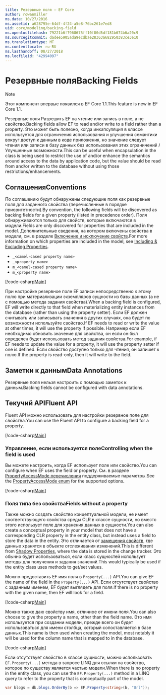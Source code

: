 ```yaml
---
title: Резервные поля — EF Core
author: rowanmiller
ms.date: 10/27/2016
ms.assetid: a628795e-64df-4f24-a5e8-76bc261e7ed8
uid: core/modeling/backing-field
ms.openlocfilehash: 79221b6f7968675ff10f80d5df181b674b6a20c9
ms.sourcegitcommit: dadee5905ada9ecdbae28363a682950383ce3e10
ms.translationtype: MT
ms.contentlocale: ru-RU
ms.lasthandoff: 08/27/2018
ms.locfileid: "42994097"
---
```

# <a name="backing-fields"></a><span data-ttu-id="cb10b-102">Резервные поля</span><span class="sxs-lookup"><span data-stu-id="cb10b-102">Backing Fields</span></span>

> [!NOTE]  
> <span data-ttu-id="cb10b-103">Этот компонент впервые появился в EF Core 1.1.</span><span class="sxs-lookup"><span data-stu-id="cb10b-103">This feature is new in EF Core 1.1.</span></span>

<span data-ttu-id="cb10b-104">Резервные поля Разрешить EF на чтение или запись в поле, а не свойство.</span><span class="sxs-lookup"><span data-stu-id="cb10b-104">Backing fields allow EF to read and/or write to a field rather than a property.</span></span> <span data-ttu-id="cb10b-105">Это может быть полезно, когда инкапсуляция в классе используется для ограничения использования и улучшения семантики вокруг доступ к данным в коде приложения, но значение следует чтения или записи в базу данных без использования этих ограничений / Улучшенные возможности.</span><span class="sxs-lookup"><span data-stu-id="cb10b-105">This can be useful when encapsulation in the class is being used to restrict the use of and/or enhance the semantics around access to the data by application code, but the value should be read from and/or written to the database without using those restrictions/enhancements.</span></span>

## <a name="conventions"></a><span data-ttu-id="cb10b-106">Соглашения</span><span class="sxs-lookup"><span data-stu-id="cb10b-106">Conventions</span></span>

<span data-ttu-id="cb10b-107">По соглашению будут обнаружены следующие поля как резервные поля для заданного свойства (перечисленные в порядке приоритетности).</span><span class="sxs-lookup"><span data-stu-id="cb10b-107">By convention, the following fields will be discovered as backing fields for a given property (listed in precedence order).</span></span> <span data-ttu-id="cb10b-108">Поля обнаруживаются только для свойств, которые включаются в модели.</span><span class="sxs-lookup"><span data-stu-id="cb10b-108">Fields are only discovered for properties that are included in the model.</span></span> <span data-ttu-id="cb10b-109">Дополнительные сведения, на котором включены свойства в модели, см. в разделе [Включение и исключение свойств](included-properties.md).</span><span class="sxs-lookup"><span data-stu-id="cb10b-109">For more information on which properties are included in the model, see [Including & Excluding Properties](included-properties.md).</span></span>

* `_<camel-cased property name>`
* `_<property name>`
* `m_<camel-cased property name>`
* `m_<property name>`

[!code-csharp[Main](../../../samples/core/Modeling/Conventions/Samples/BackingField.cs#Sample)]

<span data-ttu-id="cb10b-110">При настройке резервное поле EF записи непосредственно к этому полю при материализации экземпляров сущности из базы данных (а не с помощью метода задания свойства).</span><span class="sxs-lookup"><span data-stu-id="cb10b-110">When a backing field is configured, EF will write directly to that field when materializing entity instances from the database (rather than using the property setter).</span></span> <span data-ttu-id="cb10b-111">Если EF должен считывать или записывать значения в других случаях, она будет по возможности используйте свойство.</span><span class="sxs-lookup"><span data-stu-id="cb10b-111">If EF needs to read or write the value at other times, it will use the property if possible.</span></span> <span data-ttu-id="cb10b-112">Например если EF необходимо обновить значение для свойства, он если он был определен будет использовать метод задания свойства.</span><span class="sxs-lookup"><span data-stu-id="cb10b-112">For example, if EF needs to update the value for a property, it will use the property setter if one is defined.</span></span> <span data-ttu-id="cb10b-113">Если свойство доступно только для чтения, он запишет к полю.</span><span class="sxs-lookup"><span data-stu-id="cb10b-113">If the property is read-only, then it will write to the field.</span></span>

## <a name="data-annotations"></a><span data-ttu-id="cb10b-114">Заметки к данным</span><span class="sxs-lookup"><span data-stu-id="cb10b-114">Data Annotations</span></span>

<span data-ttu-id="cb10b-115">Резервные поля нельзя настроить с помощью заметок к данным.</span><span class="sxs-lookup"><span data-stu-id="cb10b-115">Backing fields cannot be configured with data annotations.</span></span>

## <a name="fluent-api"></a><span data-ttu-id="cb10b-116">Текучий API</span><span class="sxs-lookup"><span data-stu-id="cb10b-116">Fluent API</span></span>

<span data-ttu-id="cb10b-117">Fluent API можно использовать для настройки резервное поле для свойства.</span><span class="sxs-lookup"><span data-stu-id="cb10b-117">You can use the Fluent API to configure a backing field for a property.</span></span>

[!code-csharp[Main](../../../samples/core/Modeling/FluentAPI/Samples/BackingField.cs#Sample)]

### <a name="controlling-when-the-field-is-used"></a><span data-ttu-id="cb10b-118">Управление, если используется поле</span><span class="sxs-lookup"><span data-stu-id="cb10b-118">Controlling when the field is used</span></span>

<span data-ttu-id="cb10b-119">Вы можете настроить, когда EF использует поле или свойство.</span><span class="sxs-lookup"><span data-stu-id="cb10b-119">You can configure when EF uses the field or property.</span></span> <span data-ttu-id="cb10b-120">См. в разделе [PropertyAccessMode перечисления](https://docs.microsoft.com/dotnet/api/microsoft.entityframeworkcore.propertyaccessmode) поддерживаемые параметры.</span><span class="sxs-lookup"><span data-stu-id="cb10b-120">See the [PropertyAccessMode enum](https://docs.microsoft.com/dotnet/api/microsoft.entityframeworkcore.propertyaccessmode) for the supported options.</span></span>

[!code-csharp[Main](../../../samples/core/Modeling/FluentAPI/Samples/BackingFieldAccessMode.cs#Sample)]

### <a name="fields-without-a-property"></a><span data-ttu-id="cb10b-121">Поля типа без свойства</span><span class="sxs-lookup"><span data-stu-id="cb10b-121">Fields without a property</span></span>

<span data-ttu-id="cb10b-122">Также можно создать свойство концептуальной модели, не имеет соответствующего свойства среды CLR в классе сущности, но вместо этого использует поле для хранения данных в сущности.</span><span class="sxs-lookup"><span data-stu-id="cb10b-122">You can also create a conceptual property in your model that does not have a corresponding CLR property in the entity class, but instead uses a field to store the data in the entity.</span></span> <span data-ttu-id="cb10b-123">Это отличается от [замещения свойств](shadow-properties.md), где данные хранятся в объекте отслеживания изменений.</span><span class="sxs-lookup"><span data-stu-id="cb10b-123">This is different from [Shadow Properties](shadow-properties.md), where the data is stored in the change tracker.</span></span> <span data-ttu-id="cb10b-124">Это обычно будет использоваться, если класс сущностей использует методы для получения и задания значений.</span><span class="sxs-lookup"><span data-stu-id="cb10b-124">This would typically be used if the entity class uses methods to get/set values.</span></span>

<span data-ttu-id="cb10b-125">Можно предоставить EF имя поля в `Property(...)` API.</span><span class="sxs-lookup"><span data-stu-id="cb10b-125">You can give EF the name of the field in the `Property(...)` API.</span></span> <span data-ttu-id="cb10b-126">Если отсутствует свойство с заданным именем, EF будет выглядеть для поля.</span><span class="sxs-lookup"><span data-stu-id="cb10b-126">If there is no property with the given name, then EF will look for a field.</span></span>

[!code-csharp[Main](../../../samples/core/Modeling/FluentAPI/Samples/BackingFieldNoProperty.cs#Sample)]

<span data-ttu-id="cb10b-127">Можно также даю свойству имя, отличное от имени поля.</span><span class="sxs-lookup"><span data-stu-id="cb10b-127">You can also choose to give the property a name, other than the field name.</span></span> <span data-ttu-id="cb10b-128">Это имя используется при создании модели, прежде всего он будет использоваться для имени столбца, который сопоставляется в базе данных.</span><span class="sxs-lookup"><span data-stu-id="cb10b-128">This name is then used when creating the model, most notably it will be used for the column name that is mapped to in the database.</span></span>

[!code-csharp[Main](../../../samples/core/Modeling/FluentAPI/Samples/BackingFieldConceptualProperty.cs#Sample)]

<span data-ttu-id="cb10b-129">Если отсутствует свойство в классе сущности, можно использовать `EF.Property(...)` метода в запросе LINQ для ссылки на свойство, которое по существу является частью модели.</span><span class="sxs-lookup"><span data-stu-id="cb10b-129">When there is no property in the entity class, you can use the `EF.Property(...)` method in a LINQ query to refer to the property that is conceptually part of the model.</span></span>

``` csharp
var blogs = db.blogs.OrderBy(b => EF.Property<string>(b, "Url"));
```
